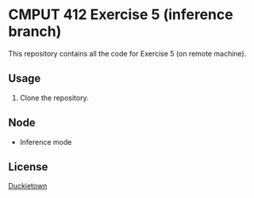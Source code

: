 # CMPUT 412 Exercise 5 (inference branch)
This repository contains all the code for Exercise 5 (on remote machine).

## Usage
1. Clone the repository.


## Node
* Inference mode

## License
[Duckietown](https://www.duckietown.org/about/sw-license)
